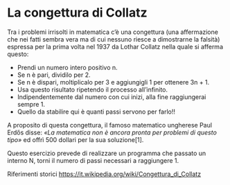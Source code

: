 # La congettura di Collatz

Tra i problemi irrisolti in matematica c’è una congettura (una affermazione che nei fatti sembra vera ma di cui nessuno riesce a dimostrarne la falsità) espressa per la prima volta nel 1937 da Lothar Collatz nella quale si afferma questo: 
- Prendi un numero intero positivo n. 
- Se n è pari, dividilo per 2. 
- Se n è dispari, moltiplicalo per 3 e aggiungigli 1 per ottenere 3n + 1. 
- Usa questo risultato ripetendo il processo all’infinito. 
- Indipendentemente dal numero con cui inizi, alla fine raggiungerai sempre 1.
- Quello da stabilire qui è quanti passi servono per farlo!!

A proposito di questa congettura, il famoso matematico ungherese Paul Erdős disse: *«La matematica non è ancora pronta per problemi di questo tipo»* ed offrì 500 dollari per la sua soluzione[1].

Questo esercizio prevede di realizzare un programma che passato un interno N, torni il numero di passi necessari a raggiungere 1.

Riferimenti storici
https://it.wikipedia.org/wiki/Congettura_di_Collatz
